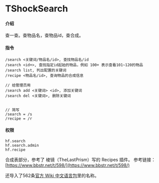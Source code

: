 # TShockSearch

#### 介绍
查一查。查物品名，查物品id，查合成。

#### 指令
```
/search <关键词/物品名/id>, 查找物品名/id
/search <id+>, 查找指定id起始的物品，例如 100+ 表示查看101~120的物品
/search list, 列出配置的关键词
/recipe <物品名/id>, 查询物品的合成信息

// 给管理员用
/search add <关键词> <id>, 添加关键词
/search del <关键词>, 删除关键词


// 简写
/search = /s
/recipe = /r
```

#### 权限
```
hf.search
hf.search.admin
hf.recipe
```




合成表部分，参考了 棱镜（TheLastPrism）写的 Recipes 插件。
参考链接：[https://www.bbstr.net/t/598/](https://www.bbstr.net/t/598/)

还导入了562条[官方 Wiki 中文语言包](https://steamcommunity.com/sharedfiles/filedetails/?id=2440470208)里的名称。
